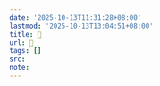 ```yaml
---
date: '2025-10-13T11:31:28+08:00'
lastmod: '2025-10-13T13:04:51+08:00'
title: 󰩤
url: 󰩤
tags: []
src:
note:
---
```

